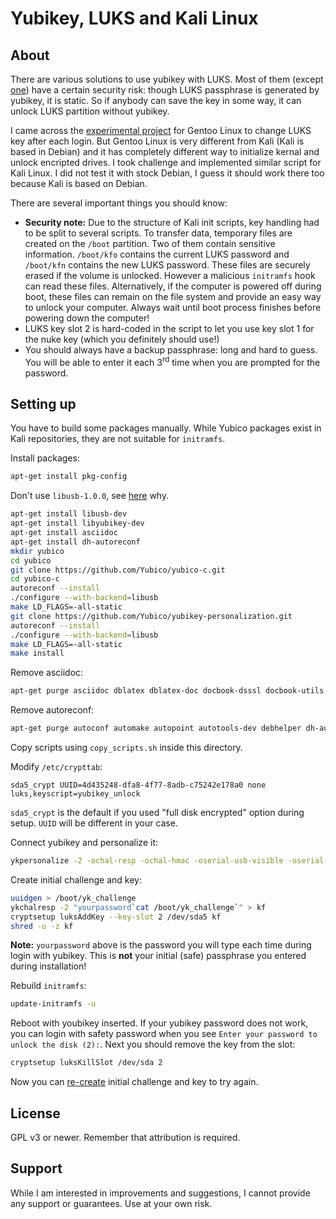 # Yubikey, LUKS and Kali Linux

## About

There are various solutions to use yubikey with LUKS. Most of them (except [one](https://github.com/flowolf/initramfs_ykfde/)) have a certain security risk: though LUKS passphrase is generated by yubikey, it is static. So if anybody can save the key in some way, it can unlock LUKS partition without yubikey.

I came across the [experimental project](https://github.com/flowolf/initramfs_ykfde/) for Gentoo Linux to change LUKS key after each login. But Gentoo Linux is very different from Kali (Kali is based in Debian) and it has completely different way to initialize kernal and unlock encripted drives. I took challenge and implemented similar script for Kali Linux. I did not test it with stock Debian, I guess it should work there too because Kali is based on Debian.

There are several important things you should know:

* **Security note:** Due to the structure of Kali init scripts, key handling had to be split to several scripts. To transfer data, temporary files are created on the `/boot` partition. Two of them contain sensitive information. `/boot/kfo` contains the current LUKS password and `/boot/kfn` contains the new LUKS password. These files are securely erased if the volume is unlocked. However a malicious `initramfs` hook can read these files. Alternatively, if the computer is powered off during boot, these files can remain on the file system and provide an easy way to unlock your computer. Always wait until boot process finishes before powering down the computer!
* LUKS key slot 2 is hard-coded in the script to let you use key slot 1 for the nuke key (which you definitely should use!)
* You should always have a backup passphrase: long and hard to guess. You will be able to enter it each 3<sup>rd</sup> time when you are prompted for the password.

## Setting up

You have to build some packages manually. While Yubico packages exist in Kali repositories, they are not suitable for `initramfs`.

Install packages:

```sh
apt-get install pkg-config
```

Don't use `libusb-1.0.0`, see [here](http://forum.yubico.com/viewtopic.php?f=16&t=858) why.

```sh
apt-get install libusb-dev
apt-get install libyubikey-dev
apt-get install asciidoc
apt-get install dh-autoreconf
mkdir yubico
cd yubico
git clone https://github.com/Yubico/yubico-c.git
cd yubico-c
autoreconf --install
./configure --with-backend=libusb
make LD_FLAGS=-all-static
git clone https://github.com/Yubico/yubikey-personalization.git
autoreconf --install
./configure --with-backend=libusb
make LD_FLAGS=-all-static
make install
```

Remove asciidoc:

```sh
apt-get purge asciidoc dblatex dblatex-doc docbook-dsssl docbook-utils docbook-xml docbook-xsl fonts-texgyre jadetex libfile-homedir-perl libfile-which-perl libosp5 libostyle1c2 libsgmls-perl libxml2-utils libyaml-tiny-perl lynx lynx-common openjade opensp preview-latex-style prosper ps2eps sgml-data sgmlspl tex-gyre texlive texlive-bibtex-extra texlive-extra-utils texlive-font-utils texlive-fonts-recommended texlive-fonts-recommended-doc texlive-generic-recommended texlive-htmlxml texlive-latex-extra texlive-latex-extra-doc texlive-latex-recommended texlive-latex-recommended-doc texlive-luatex texlive-math-extra texlive-pictures texlive-pictures-doc texlive-pstricks texlive-pstricks-doc tipa xmlto xsltproc
```

Remove autoreconf:

```sh
apt-get purge autoconf automake autopoint autotools-dev debhelper dh-autoreconf dh-strip-nondeterminism gettext intltool-debian libarchive-zip-perl libfile-stripnondeterminism-perl libltdl-dev libmail-sendmail-perl libsys-hostname-long-perl libtool po-debconf
```

Copy scripts using `copy_scripts.sh` inside this directory.

Modify `/etc/crypttab`:

```
sda5_crypt UUID=4d435248-dfa8-4f77-8adb-c75242e178a0 none luks,keyscript=yubikey_unlock
```

`sda5_crypt` is the default if you used "full disk encrypted" option during setup. `UUID` will be different in your case.

Connect yubikey and personalize it:

```sh
ykpersonalize -2 -ochal-resp -ochal-hmac -oserial-usb-visible -oserial-api-visible
```

<a href="initial"></a>Create initial challenge and key:

```sh
uuidgen > /boot/yk_challenge
ykchalresp -2 "yourpassword`cat /boot/yk_challenge`" > kf
cryptsetup luksAddKey --key-slot 2 /dev/sda5 kf
shred -u -z kf
```

**Note:** `yourpassword` above is the password you will type each time during login with yubikey. This is **not** your initial (safe) passphrase you entered during installation!

Rebuild `initramfs`:

```sh
update-initramfs -u
```

Reboot with youbikey inserted. If your yubikey password does not work, you can login with safety password when you see `Enter your password to unlock the disk (2):`. Next you should remove the key from the slot:

```sh
cryptsetup luksKillSlot /dev/sda 2
```

Now you can [re-create](#initial) initial challenge and key to try again.

## License

GPL v3 or newer. Remember that attribution is required.

## Support

While I am interested in improvements and suggestions, I cannot provide any support or guarantees. Use at your own risk.
